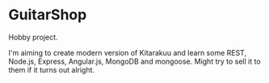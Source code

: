 # GuitarShop
Hobby project.

I'm aiming to create modern version of Kitarakuu and learn some REST, Node.js, Express, Angular.js, MongoDB and mongoose. Might try to sell it to them if it turns out alright.
